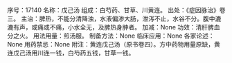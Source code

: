 序号：17140
名称：戊己汤
组成：白芍药、甘草、川黄连。
出处：《症因脉治》卷三。
主治：脾热，不能分清降浊，水液偏渗大肠，泄泻不止，水谷不分。腹中漉漉有声，或痛或不痛，小水全无，及脾热身肿者。
加减：None
功效：清肝脾血分之火。
用法用量：煎汤服。
制备方法：None
临床应用：None
各家论述：None
用药禁忌：None
附注：黄连戊己汤（原书卷四）。方中药物用量原缺，黄连戊己汤用川连一钱，白芍药五钱，甘草一钱。
